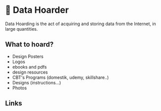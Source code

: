 # 💾 Data Hoarder

Data Hoarding is the act of acquiring and storing data from the Internet, in large quantities.

## What to hoard?

* Design Posters
* Logos
* ebooks and pdfs
* design resources
* CBT's Programs \(domestik, udemy, skillshare..\)
* Designs \(instructions...\)
* Photos

## Links

